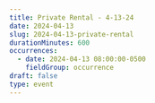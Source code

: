 ```yaml
---
title: Private Rental - 4-13-24
date: 2024-04-13
slug: 2024-04-13-private-rental
durationMinutes: 600
occurrences:
  - date: 2024-04-13 08:00:00-0500
    fieldGroup: occurrence
draft: false
type: event
---
```


